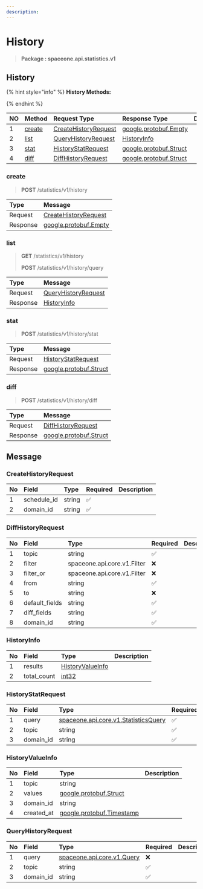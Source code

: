 ```yaml
---
description:  
---
```

# History

>  **Package : spaceone.api.statistics.v1**

## History

{% hint style="info" %}
**History Methods:**

{%  endhint %}


| NO |  Method | Request Type | Response Type | Description |
| :--- | :--- | :--- | :--- | :--- |
| 1 | [create](history.md#create)| [CreateHistoryRequest](history.md#createhistoryrequest) |[google.protobuf.Empty](https://github.com/protocolbuffers/protobuf/blob/master/src/google/protobuf/empty.proto)|  |
| 2 | [list](history.md#list)| [QueryHistoryRequest](history.md#queryhistoryrequest) | [HistoryInfo](history.md#historyinfo) |  |
| 3 | [stat](history.md#stat)| [HistoryStatRequest](history.md#historystatrequest) |[google.protobuf.Struct](https://github.com/protocolbuffers/protobuf/blob/master/src/google/protobuf/struct.proto)|  |
| 4 | [diff](history.md#diff)| [DiffHistoryRequest](history.md#diffhistoryrequest) |[google.protobuf.Struct](https://github.com/protocolbuffers/protobuf/blob/master/src/google/protobuf/struct.proto)|  | 
 
 
 
 
### create
> **POST** /statistics/v1/history
>


| Type | Message |
| :--- | :--- |
| Request | [CreateHistoryRequest](history.md#createhistoryrequest) |
| Response | [google.protobuf.Empty](https://github.com/protocolbuffers/protobuf/blob/master/src/google/protobuf/empty.proto) |
 
 
 
 
 
### list
> **GET** /statistics/v1/history
>
> **POST** /statistics/v1/history/query



| Type | Message |
| :--- | :--- |
| Request | [QueryHistoryRequest](history.md#queryhistoryrequest) |
| Response |  [HistoryInfo](history.md#historyinfo)  |
 
 
 
 
 
### stat
> **POST** /statistics/v1/history/stat
>


| Type | Message |
| :--- | :--- |
| Request | [HistoryStatRequest](history.md#historystatrequest) |
| Response | [google.protobuf.Struct](https://github.com/protocolbuffers/protobuf/blob/master/src/google/protobuf/struct.proto) |
 
 
 
 
 
### diff
> **POST** /statistics/v1/history/diff
>


| Type | Message |
| :--- | :--- |
| Request | [DiffHistoryRequest](history.md#diffhistoryrequest) |
| Response | [google.protobuf.Struct](https://github.com/protocolbuffers/protobuf/blob/master/src/google/protobuf/struct.proto) |


## 

## Message

### CreateHistoryRequest
| No | Field | Type | Required | Description |
| :--- | :--- | :--- | :--- | :--- |
| 1 | schedule_id |string|✅||
| 2 | domain_id |string|✅||

### DiffHistoryRequest
| No | Field | Type | Required | Description |
| :--- | :--- | :--- | :--- | :--- |
| 1 | topic |string|✅||
| 2 | filter |spaceone.api.core.v1.Filter|❌||
| 3 | filter_or |spaceone.api.core.v1.Filter|❌||
| 4 | from |string|✅||
| 5 | to |string|❌||
| 6 | default_fields |string|✅||
| 7 | diff_fields |string|✅||
| 8 | domain_id |string|✅||

### HistoryInfo
| No | Field | Type |  Description |
| :--- | :--- | :--- | :--- |
| 1 | results |[HistoryValueInfo](history.md#historyvalueinfo)||
| 2 | total_count |[int32](https://github.com/protocolbuffers/protobuf/blob/master/src/google/protobuf/type.proto)||

### HistoryStatRequest
| No | Field | Type | Required | Description |
| :--- | :--- | :--- | :--- | :--- |
| 1 | query |[spaceone.api.core.v1.StatisticsQuery](https://spaceone-dev.gitbook.io/api-reference/common-v1/statistics-query)|✅||
| 2 | topic |string|✅||
| 3 | domain_id |string|✅||

### HistoryValueInfo
| No | Field | Type |  Description |
| :--- | :--- | :--- | :--- |
| 1 | topic |string||
| 2 | values |[google.protobuf.Struct](https://github.com/protocolbuffers/protobuf/blob/master/src/google/protobuf/struct.proto)||
| 3 | domain_id |string||
| 4 | created_at |[google.protobuf.Timestamp](https://github.com/protocolbuffers/protobuf/blob/master/src/google/protobuf/timestamp.proto)||

### QueryHistoryRequest
| No | Field | Type | Required | Description |
| :--- | :--- | :--- | :--- | :--- |
| 1 | query |[spaceone.api.core.v1.Query](https://spaceone-dev.gitbook.io/api-reference/common-v1/search-query)|❌||
| 2 | topic |string|✅||
| 3 | domain_id |string|✅||
